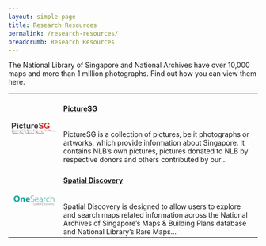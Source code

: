 ```yaml
---
layout: simple-page
title: Research Resources
permalink: /research-resources/
breadcrumb: Research Resources
---
```


The National Library of Singapore and National Archives have over 10,000 maps and more than 1 million photographs. Find out how you can view them here.

<table class="table-v">
  <tr>
    <td><img src="/images/logo-picturesg.png" alt="PictureSG" /></td>
    <td>
		<h4><a href="/research-resource/picturesg/">PictureSG</a></h4><br/>
		PictureSG is a collection of pictures, be it photographs or artworks, which provide information about Singapore. It contains NLB’s own pictures, pictures donated to NLB by respective donors and others contributed by our...
	</td>
  </tr>
  <tr>
    <td><img src="/images/logo-spatialdiscovery.png" alt="Spatial Discovery" /></td>
    <td>
		<h4><a href="/research-resource/spatialdiscovery/">Spatial Discovery</a></h4><br/>
		Spatial Discovery is designed to allow users to explore and search maps related information across the National Archives of Singapore’s Maps & Building Plans database and National Library’s Rare Maps...
	</td>
  </tr>
</table>
